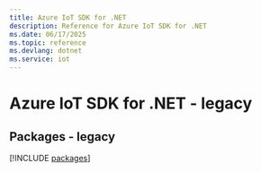 ```yaml
---
title: Azure IoT SDK for .NET
description: Reference for Azure IoT SDK for .NET
ms.date: 06/17/2025
ms.topic: reference
ms.devlang: dotnet
ms.service: iot
---
```

# Azure IoT SDK for .NET - legacy
## Packages - legacy
[!INCLUDE [packages](iot-index.md)]